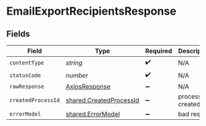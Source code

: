 # EmailExportRecipientsResponse


## Fields

| Field                                                              | Type                                                               | Required                                                           | Description                                                        |
| ------------------------------------------------------------------ | ------------------------------------------------------------------ | ------------------------------------------------------------------ | ------------------------------------------------------------------ |
| `contentType`                                                      | *string*                                                           | :heavy_check_mark:                                                 | N/A                                                                |
| `statusCode`                                                       | *number*                                                           | :heavy_check_mark:                                                 | N/A                                                                |
| `rawResponse`                                                      | [AxiosResponse](https://axios-http.com/docs/res_schema)            | :heavy_minus_sign:                                                 | N/A                                                                |
| `createdProcessId`                                                 | [shared.CreatedProcessId](../../models/shared/createdprocessid.md) | :heavy_minus_sign:                                                 | process id created                                                 |
| `errorModel`                                                       | [shared.ErrorModel](../../models/shared/errormodel.md)             | :heavy_minus_sign:                                                 | bad request                                                        |